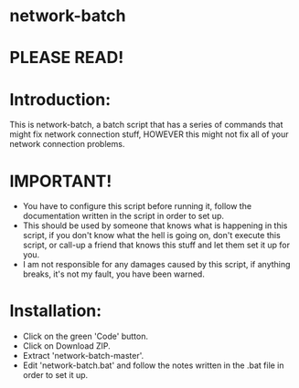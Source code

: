 # network-batch
# PLEASE READ!
# Introduction:
This is network-batch, a batch script that has a series of commands that might fix network connection stuff, HOWEVER this might not fix all of your network connection problems.
# IMPORTANT!
- You have to configure this script before running it, follow the documentation written in the script in order to set up.
- This should be used by someone that knows what is happening in this script, if you don't know what the hell is going on, don't execute this script, or call-up a friend that knows this stuff and let them set it up for you.
- I am not responsible for any damages caused by this script, if anything breaks, it's not my fault, you have been warned.
# Installation:
- Click on the green 'Code' button.
- Click on Download ZIP.
- Extract 'network-batch-master'.
- Edit 'network-batch.bat' and follow the notes written in the .bat file in order to set it up.
